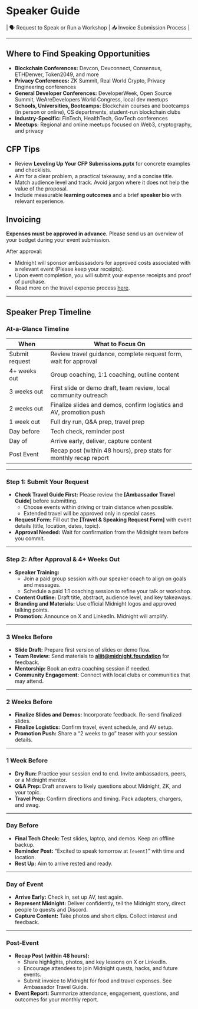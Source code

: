 # Speaker Guide

| 🗣️ Request to Speak or Run a Workshop | 📥 Invoice Submission Process |

---

## Where to Find Speaking Opportunities
- **Blockchain Conferences:** Devcon, Devconnect, Consensus, ETHDenver, Token2049, and more  
- **Privacy Conferences:** ZK Summit, Real World Crypto, Privacy Engineering conferences  
- **General Developer Conferences:** DeveloperWeek, Open Source Summit, WeAreDevelopers World Congress, local dev meetups  
- **Schools, Universities, Bootcamps:** Blockchain courses and bootcamps (in person or online), CS departments, student-run blockchain clubs  
- **Industry-Specific:** FinTech, HealthTech, GovTech conferences  
- **Meetups:** Regional and online meetups focused on Web3, cryptography, and privacy

## CFP Tips
- Review **Leveling Up Your CFP Submissions.pptx** for concrete examples and checklists.
- Aim for a clear problem, a practical takeaway, and a concise title.
- Match audience level and track. Avoid jargon where it does not help the value of the proposal.
- Include measurable **learning outcomes** and a brief **speaker bio** with relevant experience.

## Invoicing
**Expenses must be approved in advance.** Please send us an overview of your budget during your event submission.

After approval:
- Midnight will sponsor ambassasdors for approved costs associated with a relevant event (Please keep your receipts).
- Upon event completion, you will submit your expense receipts and proof of purchase.
- Read more on the travel expense process [here](./travel-guide.md).

---

## Speaker Prep Timeline

### At-a-Glance Timeline
| When | What to Focus On |
|---|---|
| Submit request | Review travel guidance, complete request form, wait for approval |
| 4+ weeks out | Group coaching, 1:1 coaching, outline content |
| 3 weeks out | First slide or demo draft, team review, local community outreach |
| 2 weeks out | Finalize slides and demos, confirm logistics and AV, promotion push |
| 1 week out | Full dry run, Q&A prep, travel prep |
| Day before | Tech check, reminder post |
| Day of | Arrive early, deliver, capture content |
| Post Event | Recap post (within 48 hours), prep stats for monthly recap report |

---

### Step 1: Submit Your Request
- **Check Travel Guide First:** Please review the **[Ambassador Travel Guide]** before submitting.  
  - Choose events within driving or train distance when possible.  
  - Extended travel will be approved only in special cases.
- **Request Form:** Fill out the **[Travel & Speaking Request Form]** with event details (title, location, dates, topic).
- **Approval Needed:** Wait for confirmation from the Midnight team before you commit.

---

### Step 2: After Approval & 4+ Weeks Out
- **Speaker Training:**  
  - Join a paid group session with our speaker coach to align on goals and messages.  
  - Schedule a paid 1:1 coaching session to refine your talk or workshop.
- **Content Outline:** Draft title, abstract, audience level, and key takeaways.
- **Branding and Materials:** Use official Midnight logos and approved talking points.
- **Promotion:** Announce on X and LinkedIn. Midnight will amplify.

---

### 3 Weeks Before
- **Slide Draft:** Prepare first version of slides or demo flow.
- **Team Review:** Send materials to **aliit@midnight.foundation** for feedback.
- **Mentorship:** Book an extra coaching session if needed.
- **Community Engagement:** Connect with local clubs or communities that may attend.

---

### 2 Weeks Before
- **Finalize Slides and Demos:** Incorporate feedback. Re-send finalized slides.
- **Finalize Logistics:** Confirm travel, event schedule, and AV setup.
- **Promotion Push:** Share a “2 weeks to go” teaser with your session details.

---

### 1 Week Before
- **Dry Run:** Practice your session end to end. Invite ambassadors, peers, or a Midnight mentor.
- **Q&A Prep:** Draft answers to likely questions about Midnight, ZK, and your topic.
- **Travel Prep:** Confirm directions and timing. Pack adapters, chargers, and swag.

---

### Day Before
- **Final Tech Check:** Test slides, laptop, and demos. Keep an offline backup.
- **Reminder Post:** “Excited to speak tomorrow at `[event]`” with time and location.
- **Rest Up:** Aim to arrive rested and ready.

---

### Day of Event
- **Arrive Early:** Check in, set up AV, test again.
- **Represent Midnight:** Deliver confidently, tell the Midnight story, direct people to quests and Discord.
- **Capture Content:** Take photos and short clips. Collect interest and feedback.

---

### Post-Event
- **Recap Post (within 48 hours):**  
  - Share highlights, photos, and key lessons on X or LinkedIn.  
  - Encourage attendees to join Midnight quests, hacks, and future events.
  - Submit invoice to Midnight for food and travel expenses. See Ambassador Travel Guide.
- **Event Report:** Summarize attendance, engagement, questions, and outcomes for your monthly report.
